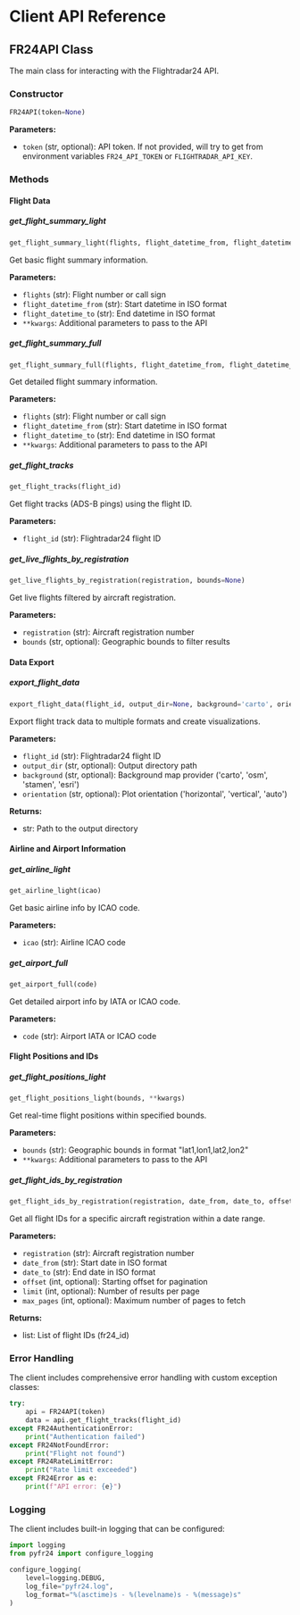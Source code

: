 # Client API Reference

## FR24API Class

The main class for interacting with the Flightradar24 API.

### Constructor

```python
FR24API(token=None)
```

**Parameters:**
- `token` (str, optional): API token. If not provided, will try to get from environment variables `FR24_API_TOKEN` or `FLIGHTRADAR_API_KEY`.

### Methods

#### Flight Data

##### get_flight_summary_light
```python
get_flight_summary_light(flights, flight_datetime_from, flight_datetime_to, **kwargs)
```
Get basic flight summary information.

**Parameters:**
- `flights` (str): Flight number or call sign
- `flight_datetime_from` (str): Start datetime in ISO format
- `flight_datetime_to` (str): End datetime in ISO format
- `**kwargs`: Additional parameters to pass to the API

##### get_flight_summary_full
```python
get_flight_summary_full(flights, flight_datetime_from, flight_datetime_to, **kwargs)
```
Get detailed flight summary information.

**Parameters:**
- `flights` (str): Flight number or call sign
- `flight_datetime_from` (str): Start datetime in ISO format
- `flight_datetime_to` (str): End datetime in ISO format
- `**kwargs`: Additional parameters to pass to the API

##### get_flight_tracks
```python
get_flight_tracks(flight_id)
```
Get flight tracks (ADS-B pings) using the flight ID.

**Parameters:**
- `flight_id` (str): Flightradar24 flight ID

##### get_live_flights_by_registration
```python
get_live_flights_by_registration(registration, bounds=None)
```
Get live flights filtered by aircraft registration.

**Parameters:**
- `registration` (str): Aircraft registration number
- `bounds` (str, optional): Geographic bounds to filter results

#### Data Export

##### export_flight_data
```python
export_flight_data(flight_id, output_dir=None, background='carto', orientation='horizontal')
```
Export flight track data to multiple formats and create visualizations.

**Parameters:**
- `flight_id` (str): Flightradar24 flight ID
- `output_dir` (str, optional): Output directory path
- `background` (str, optional): Background map provider ('carto', 'osm', 'stamen', 'esri')
- `orientation` (str, optional): Plot orientation ('horizontal', 'vertical', 'auto')

**Returns:**
- str: Path to the output directory

#### Airline and Airport Information

##### get_airline_light
```python
get_airline_light(icao)
```
Get basic airline info by ICAO code.

**Parameters:**
- `icao` (str): Airline ICAO code

##### get_airport_full
```python
get_airport_full(code)
```
Get detailed airport info by IATA or ICAO code.

**Parameters:**
- `code` (str): Airport IATA or ICAO code

#### Flight Positions and IDs

##### get_flight_positions_light
```python
get_flight_positions_light(bounds, **kwargs)
```
Get real-time flight positions within specified bounds.

**Parameters:**
- `bounds` (str): Geographic bounds in format "lat1,lon1,lat2,lon2"
- `**kwargs`: Additional parameters to pass to the API

##### get_flight_ids_by_registration
```python
get_flight_ids_by_registration(registration, date_from, date_to, offset=0, limit=20, max_pages=5)
```
Get all flight IDs for a specific aircraft registration within a date range.

**Parameters:**
- `registration` (str): Aircraft registration number
- `date_from` (str): Start date in ISO format
- `date_to` (str): End date in ISO format
- `offset` (int, optional): Starting offset for pagination
- `limit` (int, optional): Number of results per page
- `max_pages` (int, optional): Maximum number of pages to fetch

**Returns:**
- list: List of flight IDs (fr24_id)

### Error Handling

The client includes comprehensive error handling with custom exception classes:

```python
try:
    api = FR24API(token)
    data = api.get_flight_tracks(flight_id)
except FR24AuthenticationError:
    print("Authentication failed")
except FR24NotFoundError:
    print("Flight not found")
except FR24RateLimitError:
    print("Rate limit exceeded")
except FR24Error as e:
    print(f"API error: {e}")
```

### Logging

The client includes built-in logging that can be configured:

```python
import logging
from pyfr24 import configure_logging

configure_logging(
    level=logging.DEBUG,
    log_file="pyfr24.log",
    log_format="%(asctime)s - %(levelname)s - %(message)s"
) 